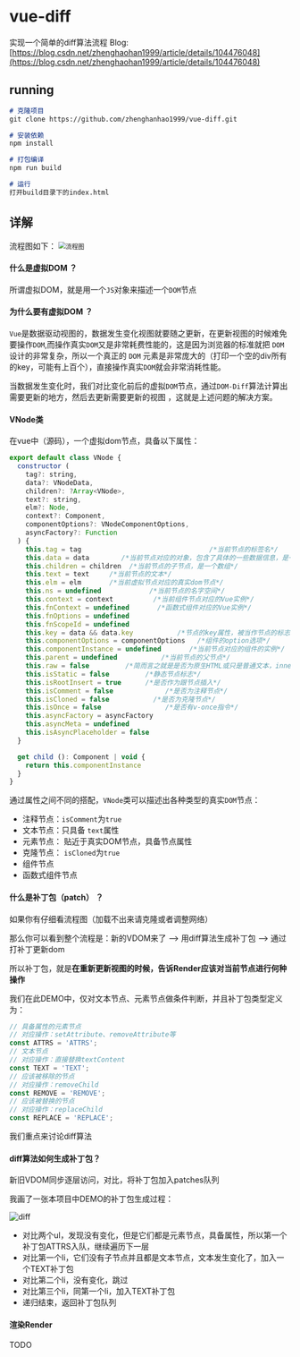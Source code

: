# vue-diff

实现一个简单的diff算法流程
Blog:[https://blog.csdn.net/zhenghaohan1999/article/details/104476048](https://blog.csdn.net/zhenghaohan1999/article/details/104476048)

## running
```markdown
# 克隆项目
git clone https://github.com/zhenghanhao1999/vue-diff.git

# 安装依赖
npm install

# 打包编译
npm run build

# 运行
打开build目录下的index.html
```

## 详解
流程图如下：
<img src="G:\vue-diff\images\流程图.PNG" alt="流程图" style="zoom:80%;" />

#### 什么是虚拟DOM ？

所谓虚拟DOM，就是用一个`JS`对象来描述一个`DOM`节点

#### 为什么要有虚拟DOM ？ 

`Vue`是数据驱动视图的，数据发生变化视图就要随之更新，在更新视图的时候难免要操作`DOM`,而操作真实`DOM`又是非常耗费性能的，这是因为浏览器的标准就把 `DOM` 设计的非常复杂，所以一个真正的 `DOM` 元素是非常庞大的（打印一个空的div所有的key，可能有上百个），直接操作真实`DOM`就会非常消耗性能。

当数据发生变化时，我们对比变化前后的虚拟`DOM`节点，通过`DOM-Diff`算法计算出需要更新的地方，然后去更新需要更新的视图 ，这就是上述问题的解决方案。

#### VNode类

在vue中（源码），一个虚拟dom节点，具备以下属性：

```javascript
export default class VNode {
  constructor (
    tag?: string,
    data?: VNodeData,
    children?: ?Array<VNode>,
    text?: string,
    elm?: Node,
    context?: Component,
    componentOptions?: VNodeComponentOptions,
    asyncFactory?: Function
  ) {
    this.tag = tag                                /*当前节点的标签名*/
    this.data = data        /*当前节点对应的对象，包含了具体的一些数据信息，是一个VNodeData类型，可以参考VNodeData类型中的数据信息*/
    this.children = children  /*当前节点的子节点，是一个数组*/
    this.text = text     /*当前节点的文本*/
    this.elm = elm       /*当前虚拟节点对应的真实dom节点*/
    this.ns = undefined            /*当前节点的名字空间*/
    this.context = context          /*当前组件节点对应的Vue实例*/
    this.fnContext = undefined       /*函数式组件对应的Vue实例*/
    this.fnOptions = undefined
    this.fnScopeId = undefined
    this.key = data && data.key           /*节点的key属性，被当作节点的标志，用以优化*/
    this.componentOptions = componentOptions   /*组件的option选项*/
    this.componentInstance = undefined       /*当前节点对应的组件的实例*/
    this.parent = undefined           /*当前节点的父节点*/
    this.raw = false         /*简而言之就是是否为原生HTML或只是普通文本，innerHTML的时候为true，textContent的时候为false*/
    this.isStatic = false         /*静态节点标志*/
    this.isRootInsert = true      /*是否作为跟节点插入*/
    this.isComment = false             /*是否为注释节点*/
    this.isCloned = false           /*是否为克隆节点*/
    this.isOnce = false                /*是否有v-once指令*/
    this.asyncFactory = asyncFactory
    this.asyncMeta = undefined
    this.isAsyncPlaceholder = false
  }

  get child (): Component | void {
    return this.componentInstance
  }
}
```

 通过属性之间不同的搭配，`VNode`类可以描述出各种类型的真实`DOM`节点：

- 注释节点：`isComment`为`true`
- 文本节点：只具备 `text`属性 
- 元素节点： 贴近于真实DOM节点，具备节点属性 
- 克隆节点： `isCloned`为`true` 
- 组件节点
- 函数式组件节点

#### 什么是补丁包（patch） ？

如果你有仔细看流程图（加载不出来请克隆或者调整网络）

那么你可以看到整个流程是：新的VDOM来了 --> 用diff算法生成补丁包 --> 通过打补丁更新dom

所以补丁包，就是**在重新更新视图的时候，告诉Render应该对当前节点进行何种操作**

我们在此DEMO中，仅对文本节点、元素节点做条件判断，并且补丁包类型定义为：

```javascript
// 具备属性的元素节点
// 对应操作：setAttribute、removeAttribute等
const ATTRS = 'ATTRS';
// 文本节点
// 对应操作：直接替换textContent
const TEXT = 'TEXT';
// 应该被移除的节点
// 对应操作：removeChild
const REMOVE = 'REMOVE';
// 应该被替换的节点
// 对应操作：replaceChild
const REPLACE = 'REPLACE';
```

我们重点来讨论diff算法

#### diff算法如何生成补丁包？

新旧VDOM同步逐层访问，对比，将补丁包加入patches队列

我画了一张本项目中DEMO的补丁包生成过程：

![diff](G:\vue-diff\images\diff.PNG)

- 对比两个ul，发现没有变化，但是它们都是元素节点，具备属性，所以第一个补丁包ATTRS入队，继续遍历下一层
- 对比第一个li，它们没有子节点并且都是文本节点，文本发生变化了，加入一个TEXT补丁包
- 对比第二个li，没有变化，跳过
- 对比第三个li，同第一个li，加入TEXT补丁包
- 递归结束，返回补丁包队列

#### 渲染Render

TODO
